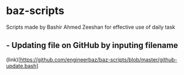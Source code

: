 # baz-scripts
Scripts made by Bashir Ahmed Zeeshan for effective use of daily task

## - Updating file on GitHub by inputing filename 
(link)[https://github.com/engineerbaz/baz-scripts/blob/master/github-update.bash]
